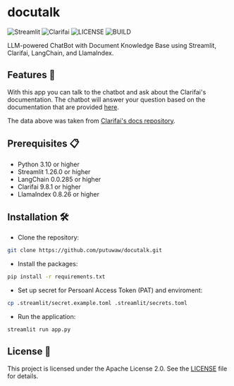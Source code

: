 # docutalk

![Streamlit](https://img.shields.io/badge/Streamlit-FF4B4B?style=for-the-badge&logo=streamlit&logoColor=white)
![Clarifai](https://img.shields.io/badge/Clarifai-1955FF.svg?style=for-the-badge&logo=Clarifai&logoColor=white)
![LICENSE](https://img.shields.io/github/license/putuwaw/docutalk?style=for-the-badge)
![BUILD](https://img.shields.io/github/actions/workflow/status/putuwaw/docutalk/streamlit.yml?style=for-the-badge)

LLM-powered ChatBot with Document Knowledge Base using Streamlit, Clarifai, LangChain, and LlamaIndex.

## Features 🚀

With this app you can talk to the chatbot and ask about the Clarifai's documentation. The chatbot will answer your question based on the documentation that are provided [here](data/).

The data above was taken from [Clarifai's docs repository](https://github.com/Clarifai/docs/tree/main/docs).

## Prerequisites 📋

- Python 3.10 or higher
- Streamlit 1.26.0 or higher
- LangChain 0.0.285 or higher
- Clarifai 9.8.1 or higher
- LlamaIndex 0.8.26 or higher

## Installation 🛠

- Clone the repository:

```bash
git clone https://github.com/putuwaw/docutalk.git
```

- Install the packages:

```bash
pip install -r requirements.txt
```

- Set up secret for Persoanl Access Token (PAT) and enviroment:

```bash
cp .streamlit/secret.example.toml .streamlit/secrets.toml
```

- Run the application:

```bash
streamlit run app.py
```

## License 📝

This project is licensed under the Apache License 2.0. See the [LICENSE](LICENSE) file for details.
